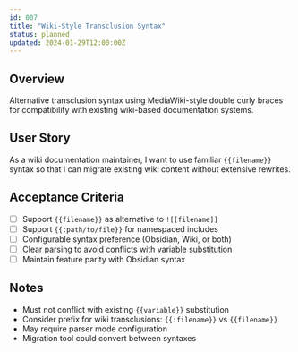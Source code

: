 ```yaml
---
id: 007
title: "Wiki-Style Transclusion Syntax"
status: planned
updated: 2024-01-29T12:00:00Z
---
```


## Overview

Alternative transclusion syntax using MediaWiki-style double curly braces for compatibility with existing wiki-based documentation systems.

## User Story

As a wiki documentation maintainer, I want to use familiar `{{filename}}` syntax so that I can migrate existing wiki content without extensive rewrites.

## Acceptance Criteria

- [ ] Support `{{filename}}` as alternative to `![[filename]]`
- [ ] Support `{{:path/to/file}}` for namespaced includes
- [ ] Configurable syntax preference (Obsidian, Wiki, or both)
- [ ] Clear parsing to avoid conflicts with variable substitution
- [ ] Maintain feature parity with Obsidian syntax

## Notes

- Must not conflict with existing `{{variable}}` substitution
- Consider prefix for wiki transclusions: `{{:filename}}` vs `{{filename}}`
- May require parser mode configuration
- Migration tool could convert between syntaxes